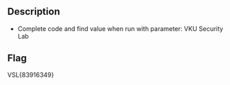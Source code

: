 # 

## Description

- Complete code and find value when run with parameter: VKU Security Lab

## Flag

VSL{83916349}